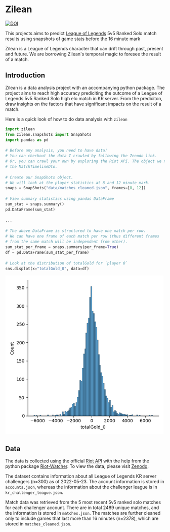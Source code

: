 # Zilean

[![DOI](https://zenodo.org/badge/DOI/10.5281/zenodo.6596322.svg)](https://doi.org/10.5281/zenodo.6596322)

This projects aims to predict [League of Legends](https://www.leagueoflegends.com) 5v5 Ranked Solo match results using snapshots of game stats before the 16 minute mark

Zilean is a League of Legends character that can drift through past, present and future. We are borrowing Zilean's temporal magic to foresee the result of a match.

## Introduction

Zilean is a data analysis project with an accompanying python package. The project aims to reach high accuracy prediciting the outcome of a League of Legends 5v5 Ranked Solo high elo match in KR server. From the prediciton, draw insights on the factors that have significant impacts on the result of a match.

Here is a quick look of how to do data analysis with `zilean`

```python
import zilean
from zilean.snapshots import SnapShots
import pandas as pd

# Before any analysis, you need to have data!
# You can checkout the data I crawled by following the Zenodo link.
# Or, you can crawl your own by exploring the Riot API. The object we need is
# the MatchTimelineDto.

# Create our SnapShots object.
# We will look at the player statistics at 8 and 12 minute mark.
snaps = SnapShots("data/matches_cleaned.json", frames=[8, 12])

# View summary statistics using pandas DataFrame
sum_stat = snaps.summary()
pd.DataFrame(sum_stat)

...

# The above DataFrame is structured to have one match per row.
# We can have one frame of each match per row (thus different frames 
# from the same match will be independent from other).
sum_stat_per_frame = snaps.summary(per_frame=True)
df = pd.DataFrame(sum_stat_per_frame) 

# Look at the distribution of totalGold for `player 0`
sns.displot(x="totalGold_0", data=df)
```

![demo_1.png](demo_1.png)

## Data

The data is collected using the official [Riot API](https://developer.riotgames.com/apis) with the help from the python package [Riot-Watcher](https://github.com/pseudonym117/Riot-Watcher). To view the data, please visit [Zenodo](https://doi.org/10.5281/zenodo.6596322). 

The dataset contains information about all League of Legends KR server challengers (n=300) as of 2022-05-23. The account information is stored in `accounts.json`, whereas the information about the challenger league is in `kr_challenger_league.json`. 

Match data was retrieved from the 5 most recent 5v5 ranked solo matches for each challenger account. There are in total 2489 unique matches, and the information is stored in `matches.json`. The matches are further cleaned only to include games that last more than 16 minutes (n=2378), which are stored in `matches_cleaned.json`.